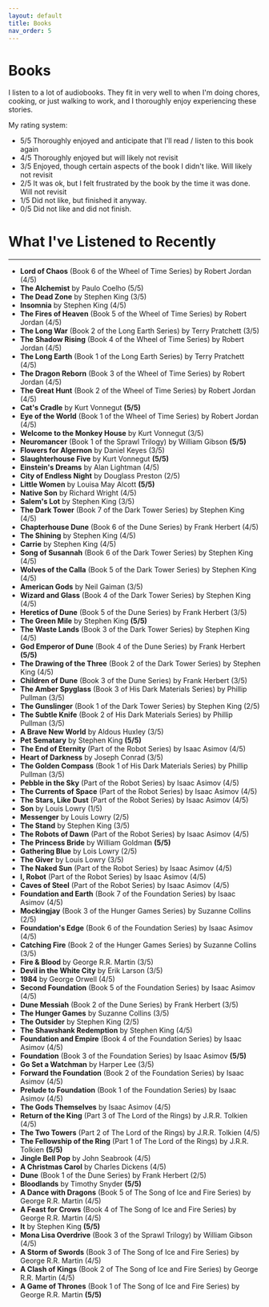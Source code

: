 ```yaml
---
layout: default
title: Books
nav_order: 5
---
```


# Books

I listen to a lot of audiobooks. They fit in very well to when I'm doing chores, cooking, or just walking to work, and I thoroughly enjoy experiencing these stories.

My rating system: 
- 5/5 Thoroughly enjoyed and anticipate that I'll read / listen to this book again
- 4/5 Thoroughly enjoyed but will likely not revisit
- 3/5 Enjoyed, though certain aspects of the book I didn't like. Will likely not revisit
- 2/5 It was ok, but I felt frustrated by the book by the time it was done. Will not revisit
- 1/5 Did not like, but finished it anyway.
- 0/5 Did not like and did not finish.


# What I've Listened to Recently

----

- **Lord of Chaos** (Book 6 of the Wheel of Time Series) by Robert Jordan (4/5)
- **The Alchemist** by Paulo Coelho (5/5)
- **The Dead Zone** by Stephen King (3/5)
- **Insomnia** by Stephen King (4/5)
- **The Fires of Heaven** (Book 5 of the Wheel of Time Series) by Robert Jordan (4/5)
- **The Long War** (Book 2 of the Long Earth Series) by Terry Pratchett (3/5)
- **The Shadow Rising** (Book 4 of the Wheel of Time Series) by Robert Jordan (4/5)
- **The Long Earth** (Book 1 of the Long Earth Series) by Terry Pratchett (4/5)
- **The Dragon Reborn** (Book 3 of the Wheel of Time Series) by Robert Jordan (4/5)
- **The Great Hunt** (Book 2 of the Wheel of Time Series) by Robert Jordan (4/5)
- **Cat's Cradle** by Kurt Vonnegut **(5/5)**
- **Eye of the World** (Book 1 of the Wheel of Time Series) by Robert Jordan (4/5)
- **Welcome to the Monkey House** by Kurt Vonnegut (3/5)
- **Neuromancer** (Book 1 of the Sprawl Trilogy) by William Gibson **(5/5)**
- **Flowers for Algernon** by Daniel Keyes (3/5)
- **Slaughterhouse Five** by Kurt Vonnegut **(5/5)**
- **Einstein's Dreams** by Alan Lightman (4/5)
- **City of Endless Night** by Douglass Preston (2/5)
- **Little Women** by Louisa May Alcott **(5/5)**
- **Native Son** by Richard Wright (4/5)
- **Salem's Lot** by Stephen King (3/5)
- **The Dark Tower** (Book 7 of the Dark Tower Series) by Stephen King (4/5)
- **Chapterhouse Dune** (Book 6 of the Dune Series) by Frank Herbert (4/5)
- **The Shining** by Stephen King (4/5)
- **Carrie** by Stephen King (4/5)
- **Song of Susannah** (Book 6 of the Dark Tower Series) by Stephen King (4/5)
- **Wolves of the Calla** (Book 5 of the Dark Tower Series) by Stephen King (4/5)
- **American Gods** by Neil Gaiman (3/5)
- **Wizard and Glass** (Book 4 of the Dark Tower Series) by Stephen King (4/5)
- **Heretics of Dune** (Book 5 of the Dune Series) by Frank Herbert (3/5)
- **The Green Mile** by Stephen King **(5/5)**
- **The Waste Lands** (Book 3 of the Dark Tower Series) by Stephen King (4/5)
- **God Emperor of Dune** (Book 4 of the Dune Series) by Frank Herbert **(5/5)**
- **The Drawing of the Three** (Book 2 of the Dark Tower Series) by Stephen King (4/5)
- **Children of Dune** (Book 3 of the Dune Series) by Frank Herbert (3/5)
- **The Amber Spyglass** (Book 3 of His Dark Materials Series) by Phillip Pullman (3/5)
- **The Gunslinger** (Book 1 of the Dark Tower Series) by Stephen King (2/5)
- **The Subtle Knife** (Book 2 of His Dark Materials Series) by Phillip Pullman (3/5)
- **A Brave New World** by Aldous Huxley (3/5)
- **Pet Sematary** by Stephen King **(5/5)**
- **The End of Eternity** (Part of the Robot Series) by Isaac Asimov (4/5)
- **Heart of Darkness** by Joseph Conrad (3/5)
- **The Golden Compass** (Book 1 of His Dark Materials Series) by Phillip Pullman (3/5)
- **Pebble in the Sky** (Part of the Robot Series) by Isaac Asimov (4/5)
- **The Currents of Space** (Part of the Robot Series) by Isaac Asimov (4/5)
- **The Stars, Like Dust** (Part of the Robot Series) by Isaac Asimov (4/5)
- **Son** by Louis Lowry (1/5)
- **Messenger** by Louis Lowry (2/5)
- **The Stand** by Stephen King (3/5)
- **The Robots of Dawn** (Part of the Robot Series) by Isaac Asimov (4/5)
- **The Princess Bride** by William Goldman **(5/5)**
- **Gathering Blue** by Lois Lowry (2/5)
- **The Giver** by Louis Lowry (3/5)
- **The Naked Sun** (Part of the Robot Series) by Isaac Asimov (4/5)
- **I, Robot** (Part of the Robot Series) by Isaac Asimov (4/5)
- **Caves of Steel** (Part of the Robot Series) by Isaac Asimov (4/5)
- **Foundation and Earth** (Book 7 of the Foundation Series) by Isaac Asimov (4/5)
- **Mockingjay** (Book 3 of the Hunger Games Series) by Suzanne Collins (2/5)
- **Foundation's Edge** (Book 6 of the Foundation Series) by Isaac Asimov (4/5)
- **Catching Fire** (Book 2 of the Hunger Games Series) by Suzanne Collins (3/5)
- **Fire & Blood** by George R.R. Martin (3/5)
- **Devil in the White City** by Erik Larson (3/5)
- **1984** by George Orwell (4/5)
- **Second Foundation** (Book 5 of the Foundation Series) by Isaac Asimov (4/5)
- **Dune Messiah** (Book 2 of the Dune Series) by Frank Herbert (3/5)
- **The Hunger Games** by Suzanne Collins (3/5)
- **The Outsider** by Stephen King (2/5)
- **The Shawshank Redemption** by Stephen King (4/5)
- **Foundation and Empire** (Book 4 of the Foundation Series) by Isaac Asimov (4/5)
- **Foundation** (Book 3 of the Foundation Series) by Isaac Asimov **(5/5)**
- **Go Set a Watchman** by Harper Lee (3/5)
- **Forward the Foundation** (Book 2 of the Foundation Series) by Isaac Asimov (4/5)
- **Prelude to Foundation** (Book 1 of the Foundation Series) by Isaac Asimov (4/5)
- **The Gods Themselves** by Isaac Asimov (4/5)
- **Return of the King** (Part 3 of The Lord of the Rings) by J.R.R. Tolkien (4/5)
- **The Two Towers** (Part 2 of The Lord of the Rings) by J.R.R. Tolkien (4/5)
- **The Fellowship of the Ring** (Part 1 of The Lord of the Rings) by J.R.R. Tolkien **(5/5)**
- **Jingle Bell Pop** by John Seabrook (4/5)
- **A Christmas Carol** by Charles Dickens (4/5)
- **Dune** (Book 1 of the Dune Series) by Frank Herbert (2/5)
- **Bloodlands** by Timothy Snyder **(5/5)**
- **A Dance with Dragons** (Book 5 of The Song of Ice and Fire Series) by George R.R. Martin (4/5)
- **A Feast for Crows** (Book 4 of The Song of Ice and Fire Series) by George R.R. Martin (4/5)
- **It** by Stephen King **(5/5)**
- **Mona Lisa Overdrive** (Book 3 of the Sprawl Trilogy) by William Gibson (4/5)
- **A Storm of Swords** (Book 3 of The Song of Ice and Fire Series) by George R.R. Martin (4/5)
- **A Clash of Kings** (Book 2 of The Song of Ice and Fire Series) by George R.R. Martin (4/5)
- **A Game of Thrones** (Book 1 of The Song of Ice and Fire Series) by George R.R. Martin **(5/5)**

